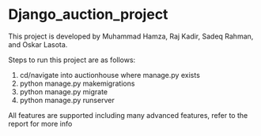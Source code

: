 # Django_auction_project

This project is developed by Muhammad Hamza, Raj Kadir, Sadeq Rahman, and Oskar Lasota.

Steps to run this project are as follows:

1. cd/navigate into auctionhouse where manage.py exists
2. python manage.py makemigrations
2. python manage.py migrate
3. python manage.py runserver

All features are supported including many advanced features, refer to the report for more info
